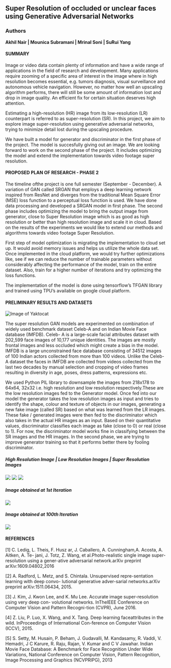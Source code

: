 ## Super Resolution of occluded or unclear faces using Generative Adversarial Networks

### Authors
**Akhil Nair | Mounica Subramani | Mrinal Soni | SuRui Yang**

#### SUMMARY

Image or video data contain plenty of information and have a wide range of applications in the field of research and development. Many applications require zooming of a specific area of interest in the image where in high resolution becomes essential, e.g.  tumors diagnosis, visual surveillance and autonomous vehicle navigation.   However,  no matter how well an upscaling algorithm performs, there will still be some amount of information lost and drop in image quality.  An efficient fix for certain situation deserves high attention.

Estimating  a  high-resolution  (HR)  image  from  its  low-resolution  (LR)  counterpart  is  referred to  as  super-resolution  (SR).  In  this  project,  we  aim  to  explore  image  super-resolution  using generative  adversarial  networks,  trying  to  minimize  detail  lost  during  the  upscaling  procedure. 

We have built a model for generator and discriminator in the first phase of the project. The model is succesfully giving out an image. We are looking forward to work on the second phase of the project. It includes optimizing the model and extend the implementation towards video footage super resolution.

#### PROPOSED  PLAN  OF  RESEARCH - PHASE 2

The timeline ofthe project is one full semester (September - December). A variation of GAN called SRGAN that employs a deep learning network inspired from ResNet and diverges from the traditional Mean Square Error (MSE) loss function to a perceptual loss function is used. We have done data processing and developed a SRGAN model in first phase. The second phase includes optimizing the model to bring the output image from generator, close to Super Resolution image which is as good as high resolution or better than high resolution image and scale it in cloud. Based  on  the  results  of  the  experiments  we  would  like  to  extend  our  methods  and  algorithms towards video footage Super Resolution.

First step of model optimization is migrating the implementation to cloud set up. It would avoid memory issues and helps us utilize the whole data set. Once implemented in the cloud platform, we would try further optimizations like, see if we can reduce the number of trainable parameters without considerably affecting the performance of the model, train on the entire dataset. Also, train for a higher number of iterations and try optimizing the loss functions.

The  implementation  of  the  model  is  done  using  tensorflow’s  TFGAN  library  and  trained using TPU’s available on google cloud platform. 

#### PRELIMINARY  RESULTS  AND  DATASETS

![Image of Yaktocat](https://github.ccs.neu.edu/mounicasubramani/DS5500-Project-SRGAN/blob/master/Images/Fig%201%20Downsampling.png)

The super resolution GAN models are experimented on combination of widely used benchmark dataset Celeb-A and on Indian Movie Face database (IMFDB). Celeb- A is a large-scale facial attributes dataset with 202,599 face images of 10,177 unique identities. The images are mostly frontal images and less occluded which might create a bias in the model. IMFDB is a large unconstrained face database consisting of 34512 images of 100 Indian actors collected from more than 100 videos. Unlike the Celeb-A dataset the faces in IMFDB are collected from videos collected from the last two decades by manual selection and cropping of video frames resulting in diversity in age, poses, dress patterns, expressions etc.

We used Python PIL library to downsample the images from 218x178 to 64x64, 32x32 i.e. high resolution and low resolution respectively.These are the low resolution images fed to the Generator model. Once fed into our model the generator takes the low resolution images as input and tries to identify the shape, colour and texture of objects in our images, generating a new fake image (called SR) based on what was learned from the LR images. These fake / generated images were then fed to the discriminator which also takes in the actual HR images as an input. Based on their quantitative values, discriminator classifies each image as fake (close to 0) or real (close to 1). For now, the discriminator model works fine in classifying between the SR images and the HR images. In the second phase, we are trying to improve generator training so that it performs better there by fooling discriminator. 

##### High Resolution Image | Low Resolution Images | Super Resolution Images
![](https://github.ccs.neu.edu/mounicasubramani/DS5500-Project-SRGAN/blob/master/Images/HR_Image.jpg)
![](https://github.ccs.neu.edu/mounicasubramani/DS5500-Project-SRGAN/blob/master/Images/LR_Image.jpg)
![](https://github.ccs.neu.edu/mounicasubramani/DS5500-Project-SRGAN/blob/master/Images/SR_Image.jpg)

##### Image obtained at 1st Iteration
![](https://github.ccs.neu.edu/mounicasubramani/DS5500-Project-SRGAN/blob/master/Images/0.jpeg)

##### Image obtained at 100th Iteration
![](https://github.ccs.neu.edu/mounicasubramani/DS5500-Project-SRGAN/blob/master/Images/100_cr.jpeg)

#### REFERENCES

[1]  C. Ledig,  L. Theis,  F. Husz ar,  J. Caballero,  A. Cunningham,A. Acosta,  A. Aitken,  A. Te- jani, J. Totz, Z. Wang, et al.Photo-realistic single image super-resolution using a gener-ative adversarial network.arXiv preprint arXiv:1609.04802,2016

[2]  A. Radford, L. Metz, and S. Chintala. Unsupervised repre-sentation learning with deep convo- lutional generative adver-sarial networks.arXiv preprint arXiv:1511.06434, 2015.

[3]  J. Kim, J. Kwon Lee, and K. Mu Lee. Accurate image super-resolution using very deep con- volutional networks.  InTheIEEE Conference on Computer  Vision and Pattern  Recogni-tion (CVPR), June 2016.

[4]  Z. Liu, P. Luo, X. Wang, and X. Tang. Deep learning faceattributes in the wild. InProceedings of International Con-ference on Computer Vision (ICCV), 2015.

[5]  S. Setty, M. Husain, P. Beham, J. Gudavalli, M. Kandasamy, R. Vaddi, V. Hemadri, J C Karure, R. Raju, Rajan, V. Kumar and C V Jawahar. Indian Movie Face Database:  A Benchmark for Face Recognition Under Wide Variations, National Conference on Computer Vision, Pattern Recognition, Image Processing and Graphics (NCVPRIPG), 2013
